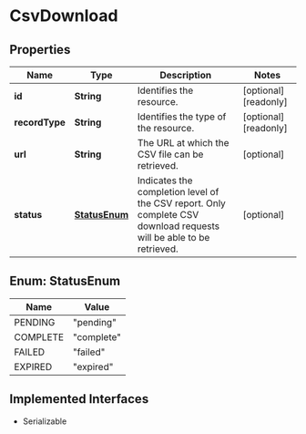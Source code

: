 

# CsvDownload

## Properties

Name | Type | Description | Notes
------------ | ------------- | ------------- | -------------
**id** | **String** | Identifies the resource. |  [optional] [readonly]
**recordType** | **String** | Identifies the type of the resource. |  [optional] [readonly]
**url** | **String** | The URL at which the CSV file can be retrieved. |  [optional]
**status** | [**StatusEnum**](#StatusEnum) | Indicates the completion level of the CSV report. Only complete CSV download requests will be able to be retrieved. |  [optional]



## Enum: StatusEnum

Name | Value
---- | -----
PENDING | &quot;pending&quot;
COMPLETE | &quot;complete&quot;
FAILED | &quot;failed&quot;
EXPIRED | &quot;expired&quot;


## Implemented Interfaces

* Serializable


